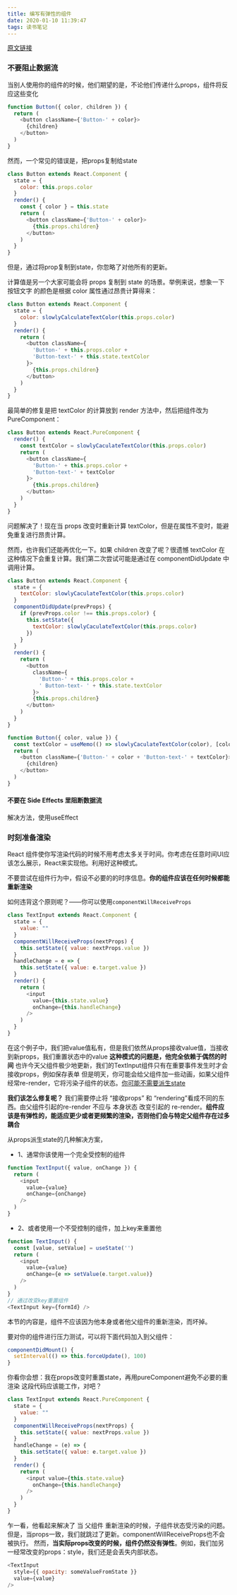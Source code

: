 ```yaml
---
title: 编写有弹性的组件
date: 2020-01-10 11:39:47
tags: 读书笔记
---
```


[原文链接](https://overreacted.io/zh-hans/writing-resilient-components/)



### 不要阻止数据流
当别人使用你的组件的时候，他们期望的是，不论他们传递什么props，组件将反应这些变化
```js
function Button({ color, children }) {
  return (
    <button className={'Button-' + color}>
      {children}
    </button>
  )
}
```
然而，一个常见的错误是，把props复制给state
```js
class Button extends React.Component {
  state = {
    color: this.props.color
  }
  render() {
    const { color } = this.state
    return (
      <button className={'Button-' + color}>
        {this.props.children}
      </button>
    )
  }
}
```
但是，通过将prop复制到state，你忽略了对他所有的更新。


计算值是另一个大家可能会将 props 复制到 state 的场景。举例来说，想象一下 按钮文字 的颜色是根据 color 属性通过昂贵计算得来：

```js
class Button extends React.Component {
  state = {
    color: slowlyCalculateTextColor(this.props.color)
  }
  render() {
    return (
      <button className={
        'Button-' + this.props.color +
        'Button-text-' + this.state.textColor
      }>
        {this.props.children}
      </button>
    )
  }
}
```

最简单的修复是把 textColor 的计算放到 render 方法中，然后把组件改为 PureComponent：
```js
class Button extends React.PureComponent {
  render() {
    const textColor = slowlyCaculateTextColor(this.props.color)
    return (
      <button className={
        'Button-' + this.props.color +
        'Button-text-' + textColor
      }>
        {this.props.children}
      </button>
    )
  }
}
```
问题解决了！现在当 props 改变时重新计算 textColor，但是在属性不变时，能避免重复进行昂贵计算。

然而，也许我们还能再优化一下。如果 children 改变了呢？很遗憾 textColor 在这种情况下会重复计算。我们第二次尝试可能是通过在 componentDidUpdate 中调用计算。
```js
class Button extends React.Component {
  state = {
    textColor: slowlyCaculateTextColor(this.props.color)
  }
  componentDidUpdate(prevProps) {
    if (prevProps.color !== this.props.color) {
      this.setState({
        textColor: slowlyCaculateTextColor(this.props.color)
      })
    }
  }
  render() {
    return (
      <button
        className={
          'Button-' + this.props.color +
          ' Button-text- ' + this.state.textColor
        }>
        {this.props.children}
      </button>
    )
  }
}
```
```js
function Button({ color, value }) {
  const textColor = useMemo(() => slowlyCaculateTextColor(color), [color])
  return (
    <button className={'Button-' + color + 'Button-text-' + textColor}>
      {children}
    </button>
  )
}
```
#### 不要在 Side Effects 里阻断数据流
解决方法，使用useEffect

### 时刻准备渲染
React 组件使你写渲染代码的时候不用考虑太多关于时间。你考虑在任意时间UI应该怎么展示，React来实现他。利用好这种模式。


不要尝试在组件行为中，假设不必要的的时序信息。**你的组件应该在任何时候都能重新渲染**

如何违背这个原则呢？——你可以使用`componentWillReceiveProps`
```js
class TextInput extends React.Component {
  state = {
    value: ""
  }
  componentWillReceiveProps(nextProps) {
    this.setState({ value: nextProps.value })
  }
  handleChange = e => {
    this.setState({ value: e.target.value })
  }
  render() {
    return (
      <input
        value={this.state.value}
        onChange={this.handleChange}
      />
    )
  }
}
```
在这个例子中，我们把value值私有，但是我们依然从props接收value值，当接收到新props，我们重置状态中的value
**这种模式的问题是，他完全依赖于偶然的时间**
也许今天父组件极少地更新，我们的TextInput组件只有在重要事件发生时才会接收props，例如保存表单
但是明天，你可能会给父组件加一些动画，如果父组件经常re-render，它将污染子组件的状态。[你可能不需要派生state](https://reactjs.org/blog/2018/06/07/you-probably-dont-need-derived-state.html)

**我们该怎么修复呢？**
我们需要停止将 “接收props” 和 “rendering”看成不同的东西。由父组件引起的re-render 不应与 本身状态 改变引起的 re-render。**组件应该是有弹性的，能适应更少或者更频繁的渲染，否则他们会与特定父组件存在过多耦合**


从props派生state的几种解决方案，

- 1、通常你该使用一个完全受控制的组件

```js
function TextInput({ value, onChange }) {
  return (
    <input
      value={value}
      onChange={onChange}
    />
  )
}
```

- 2、或者使用一个不受控制的组件，加上key来重置他

```js
function TextInput() {
  const [value, setValue] = useState('')
  return (
    <input
      value={value}
      onChange={e => setValue(e.target.value)}
    />
  )
}
// 通过改变key重置组件
<TextInput key={formId} />
```

本节的内容是，组件不应该因为他本身或者他父组件的重新渲染，而坏掉。

要对你的组件进行压力测试，可以将下面代码加入到父组件：
```js
componentDidMount() {
  setInterval(() => this.forceUpdate(), 100)
}
```

你看你会想：我在props改变时重置state，再用pureComponent避免不必要的重渲染
这段代码应该能工作，对吧？
```js
class TextInput extends React.PureComponent {
  state = {
    value: ""
  }
  componentWillReceiveProps(nextProps) {
    this.setState({ value: nextProps.value })
  }
  handleChange = (e) => {
    this.setState({ value: e.target.value })
  }
  render() {
    return (
      <input value={this.state.value}
        onChange={this.handleChange}
      />
    )
  }
}
```

乍一看，他看起来解决了 当 父组件 重新渲染的时候，子组件状态受污染的问题。但是，当props一致，我们就跳过了更新。componentWillReceiveProps也不会被执行。
然而，**当实际props改变的时候，组件仍然没有弹性**。例如，我们加另一经常改变的props：style，我们还是会丢失内部状态。

```js
<TextInput
  style={{ opacity: someValueFromState }}
  value={value}
/>
```